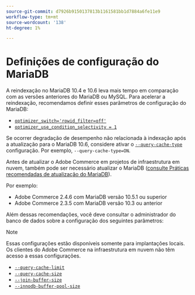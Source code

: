 ```yaml
---
source-git-commit: d7926b9150137813b1161581bb1d7884a6fe11e9
workflow-type: tm+mt
source-wordcount: '138'
ht-degree: 1%

---
```

# Definições de configuração do MariaDB

A reindexação no MariaDB 10.4 e 10.6 leva mais tempo em comparação com as versões anteriores do MariaDB ou MySQL. Para acelerar a reindexação, recomendamos definir esses parâmetros de configuração do MariaDB:

* [`optimizer_switch='rowid_filter=off'`](https://mariadb.com/kb/en/optimizer-switch/)
* [`optimizer_use_condition_selectivity = 1`](https://mariadb.com/products/skysql/docs/reference/es/system-variables/optimizer_use_condition_selectivity/)

Se ocorrer degradação de desempenho não relacionada à indexação após a atualização para o MariaDB 10.6, considere ativar o [`--query-cache-type`](https://mariadb.com/kb/en/server-system-variables/#query_cache_type) configuração. Por exemplo, `--query-cache-type=ON`.

Antes de atualizar o Adobe Commerce em projetos de infraestrutura em nuvem, também pode ser necessário atualizar o MariaDB ([consulte Práticas recomendadas de atualização do MariaDB](../implementation-playbook/best-practices/maintenance/mariadb-upgrade.md)).

Por exemplo:

* Adobe Commerce 2.4.6 com MariaDB versão 10.5.1 ou superior
* Adobe Commerce 2.3.5 com MariaDB versão 10.3 ou anterior

Além dessas recomendações, você deve consultar o administrador do banco de dados sobre a configuração dos seguintes parâmetros:

>[!NOTE]
>
>Essas configurações estão disponíveis somente para implantações locais. Os clientes do Adobe Commerce na infraestrutura em nuvem não têm acesso a essas configurações.

* [`--query-cache-limit`](https://mariadb.com/kb/en/server-system-variables/#query_cache_limit)
* [`--query-cache-size`](https://mariadb.com/kb/en/server-system-variables/#query_cache_size)
* [`--join-buffer-size`](https://mariadb.com/kb/en/server-system-variables/#join_buffer_size)
* [`--innodb-buffer-pool-size`](https://mariadb.com/kb/en/innodb-buffer-pool/#innodb_buffer_pool_size)
